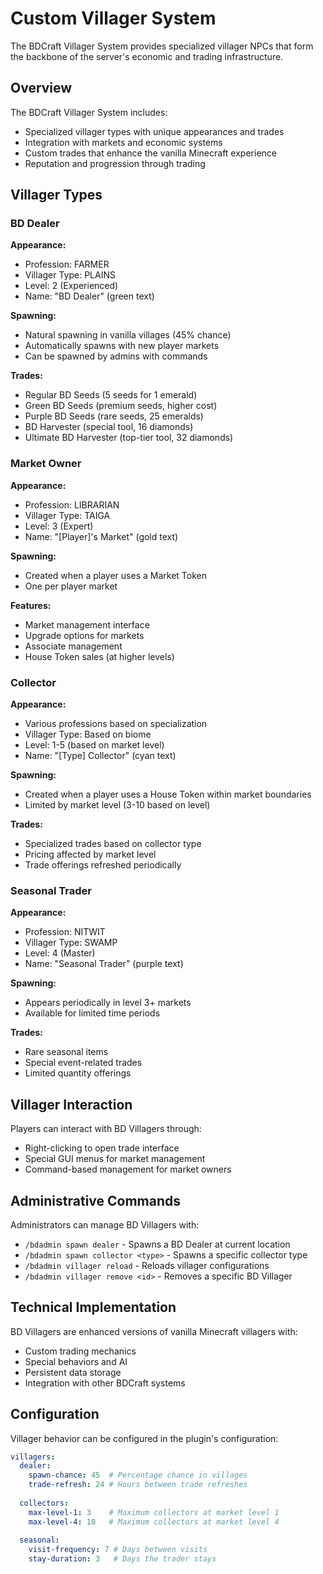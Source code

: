 # Custom Villager System

The BDCraft Villager System provides specialized villager NPCs that form the backbone of the server's economic and trading infrastructure.

## Overview

The BDCraft Villager System includes:
- Specialized villager types with unique appearances and trades
- Integration with markets and economic systems
- Custom trades that enhance the vanilla Minecraft experience
- Reputation and progression through trading

## Villager Types

### BD Dealer

**Appearance:**
- Profession: FARMER
- Villager Type: PLAINS
- Level: 2 (Experienced)
- Name: "BD Dealer" (green text)

**Spawning:**
- Natural spawning in vanilla villages (45% chance)
- Automatically spawns with new player markets
- Can be spawned by admins with commands

**Trades:**
- Regular BD Seeds (5 seeds for 1 emerald)
- Green BD Seeds (premium seeds, higher cost)
- Purple BD Seeds (rare seeds, 25 emeralds)
- BD Harvester (special tool, 16 diamonds)
- Ultimate BD Harvester (top-tier tool, 32 diamonds)

### Market Owner

**Appearance:**
- Profession: LIBRARIAN
- Villager Type: TAIGA
- Level: 3 (Expert)
- Name: "[Player]'s Market" (gold text)

**Spawning:**
- Created when a player uses a Market Token
- One per player market

**Features:**
- Market management interface
- Upgrade options for markets
- Associate management
- House Token sales (at higher levels)

### Collector

**Appearance:**
- Various professions based on specialization
- Villager Type: Based on biome
- Level: 1-5 (based on market level)
- Name: "[Type] Collector" (cyan text)

**Spawning:**
- Created when a player uses a House Token within market boundaries
- Limited by market level (3-10 based on level)

**Trades:**
- Specialized trades based on collector type
- Pricing affected by market level
- Trade offerings refreshed periodically

### Seasonal Trader

**Appearance:**
- Profession: NITWIT
- Villager Type: SWAMP
- Level: 4 (Master)
- Name: "Seasonal Trader" (purple text)

**Spawning:**
- Appears periodically in level 3+ markets
- Available for limited time periods

**Trades:**
- Rare seasonal items
- Special event-related trades
- Limited quantity offerings

## Villager Interaction

Players can interact with BD Villagers through:
- Right-clicking to open trade interface
- Special GUI menus for market management
- Command-based management for market owners

## Administrative Commands

Administrators can manage BD Villagers with:
- `/bdadmin spawn dealer` - Spawns a BD Dealer at current location
- `/bdadmin spawn collector <type>` - Spawns a specific collector type
- `/bdadmin villager reload` - Reloads villager configurations
- `/bdadmin villager remove <id>` - Removes a specific BD Villager

## Technical Implementation

BD Villagers are enhanced versions of vanilla Minecraft villagers with:
- Custom trading mechanics
- Special behaviors and AI
- Persistent data storage
- Integration with other BDCraft systems

## Configuration

Villager behavior can be configured in the plugin's configuration:

```yaml
villagers:
  dealer:
    spawn-chance: 45  # Percentage chance in villages
    trade-refresh: 24 # Hours between trade refreshes
  
  collectors:
    max-level-1: 3    # Maximum collectors at market level 1
    max-level-4: 10   # Maximum collectors at market level 4
  
  seasonal:
    visit-frequency: 7 # Days between visits
    stay-duration: 3   # Days the trader stays
```